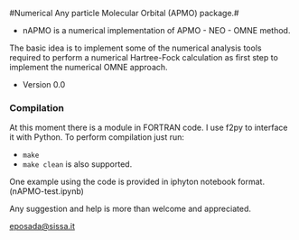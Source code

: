 #Numerical Any particle Molecular Orbital (APMO) package.#

* nAPMO is a numerical implementation of APMO - NEO - OMNE method.

The basic idea is to implement some of the numerical analysis tools required to perform a  numerical Hartree-Fock calculation as first step to implement the numerical OMNE approach.

* Version 0.0

### Compilation ###

At this moment there is a module in FORTRAN code. I use f2py to interface it with Python. To perform compilation just run:

* ``make``
* ``make clean`` is also supported.

One example using the code is provided in iphyton notebook format. (nAPMO-test.ipynb)

Any suggestion and help is more than welcome and appreciated. 

eposada@sissa.it